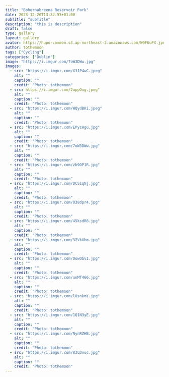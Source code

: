 ```yaml
---
title: "Bohernabreena Reservoir Park"
date: 2023-12-26T13:32:55+01:00
subTitle: "subTitle"
description: "this is description"
draft: false
type: gallery
layout: gallery
avator: https://hupo-common.s3.ap-northeast-2.amazonaws.com/W0FUuPX.jpeg
author: tothemoon
tags: ["Cycling"]
categories: ["Dublin"]
image: "https://i.imgur.com/7oW3DWw.jpg"
images:
  - src: "https://i.imgur.com/X31P4wC.jpeg"
    alt: ""
    caption: ""
    credit: "Photo: tothemoon"
  - src: https://i.imgur.com/2appOug.jpeg"
    alt: ""
    caption: ""
    credit: "Photo: tothemoon"
  - src: "https://i.imgur.com/WQydBKi.jpeg"
    alt: ""
    caption: ""
    credit: "Photo: tothemoon"
  - src: "https://i.imgur.com/EPycHgu.jpg"
    alt: ""
    caption: ""
    credit: "Photo: tothemoon"
  - src: "https://i.imgur.com/7oW3DWw.jpg"
    alt: ""
    caption: ""
    credit: "Photo: tothemoon"
  - src: "https://i.imgur.com/zb9OP1R.jpg"
    alt: ""
    caption: ""
    credit: "Photo: tothemoon"
  - src: "https://i.imgur.com/DC51qNj.jpg"
    alt: ""
    caption: ""
    credit: "Photo: tothemoon"
  - src: "https://i.imgur.com/038dpr4.jpg"
    alt: ""
    caption: ""
    credit: "Photo: tothemoon"
  - src: "https://i.imgur.com/45ksdR8.jpg"
    alt: ""
    caption: ""
    credit: "Photo: tothemoon"
  - src: "https://i.imgur.com/32VkXhm.jpg"
    alt: ""
    caption: ""
    credit: "Photo: tothemoon"
  - src: "https://i.imgur.com/OowObvI.jpg"
    alt: ""
    caption: ""
    credit: "Photo: tothemoon"
  - src: "https://i.imgur.com/unMT466.jpg"
    alt: ""
    caption: ""
    credit: "Photo: tothemoon"
  - src: "https://i.imgur.com/l0snkmY.jpg"
    alt: ""
    caption: ""
    credit: "Photo: tothemoon"
  - src: "https://i.imgur.com/1Q1N3yE.jpg"
    alt: ""
    caption: ""
    credit: "Photo: tothemoon"
  - src: "https://i.imgur.com/NynRZHB.jpg"
    alt: ""
    caption: ""
    credit: "Photo: tothemoon"
  - src: "https://i.imgur.com/83LDvuc.jpg"
    alt: ""
    caption: ""
    credit: "Photo: tothemoon"
---
```


